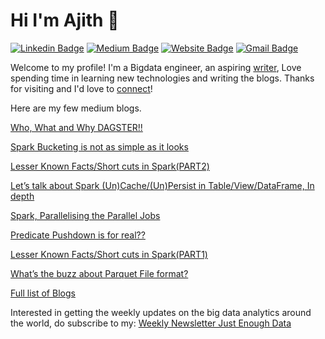 # Hi I'm Ajith 👋
[![Linkedin Badge](https://img.shields.io/badge/-ajshetty28-blue?style=flat&logo=Linkedin&logoColor=white&link=https://www.linkedin.com/in/ajshetty28/)](https://www.linkedin.com/in/ajshetty28/)
[![Medium Badge](https://img.shields.io/badge/-ajithshetty28-000000?style=flat&labelColor=000000&logo=Medium&link=https://ajithshetty28.medium.com/)](https://ajithshetty28.medium.com/)
[![Website Badge](https://img.shields.io/badge/-ajithshetty.github.io-47CCCC?style=flat&logo=Google-Chrome&logoColor=white&link=https://bigdatanerd.github.io)](https://ajithshetty.github.io/)
[![Gmail Badge](https://img.shields.io/badge/-ajithshetty28-c14438?style=flat&logo=Gmail&logoColor=white&link=mailto:ajithshetty28@gmail.com)](mailto:ajithshetty28@gmail.com)

Welcome to my profile! I'm a Bigdata engineer, an aspiring [writer](https://ajithshetty28.medium.com), Love spending time in learning new technologies and writing the blogs. Thanks for visiting and I'd love to [connect](https://www.linkedin.com/in/ajshetty28/)!

Here are my few medium blogs.


[Who, What and Why DAGSTER!!](https://ajithshetty28.medium.com/who-what-and-why-dagster-c97f8c2335b1)

[Spark Bucketing is not as simple as it looks](https://ajithshetty28.medium.com/spark-bucketing-is-not-as-simple-as-it-looks-c74f105f4af0)

[Lesser Known Facts/Short cuts in Spark(PART2)](https://ajithshetty28.medium.com/lesser-known-facts-short-cuts-in-spark-part2-4dc801a83dfb)

[Let’s talk about Spark (Un)Cache/(Un)Persist in Table/View/DataFrame, In depth](https://ajithshetty28.medium.com/lets-talk-about-spark-un-cache-un-persist-in-table-view-dataframe-in-depth-3b943a45fb3e)

[Spark, Parallelising the Parallel Jobs](https://ajithshetty28.medium.com/spark-parallelising-the-parallel-jobs-77b819314d5a)

[Predicate Pushdown is for real??](https://ajithshetty28.medium.com/predicate-pushdown-is-for-real-274f1426a0dd)

[Lesser Known Facts/Short cuts in Spark(PART1)](https://ajithshetty28.medium.com/lesser-known-facts-short-cuts-in-spark-part1-77596e367676)

[What’s the buzz about Parquet File format?](https://ajithshetty28.medium.com/whats-the-buzz-about-parquet-file-format-8a1fe4f65de)

[Full list of Blogs](https://ajithshetty28.medium.com/)

Interested in getting the weekly updates on the big data analytics around the world, do subscribe to my: [Weekly Newsletter Just Enough Data](https://justenoughdata.substack.com)

